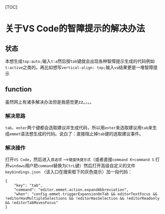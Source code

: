 [TOC]

# 关于VS Code的智障提示的解决办法

## 状态

本想生成`top:auto;`输入`t:a`然后按`tab`键就会出现各种智障提示生成的代码例如`t:active`之类的。再比如想写`vertical-align: top;`输入`va`结果更是一堆智障提示

## function

虽然网上有诸多解决办法但是我感觉更zz。。。。

### 解决思路

`tab`、`enter`两个键都会选取建议并生成代码，所以用`enter`来选取建议用`tab`来生成`emmet`语法想生成的代码。说白了：直接阻止掉`tab`键的选取建议事件。

### 解决操作

打开`VS Code`，然后进入`首选项` —>`键盘快捷方式`（或者直接`command K+command S` 打开`windows`用户把`command`替换为`CtrL`键）然后打开高级自定义的文件 `keybindings.json` （该入口在搜索框下的灰色提示）加一段代码：

```
{  
	"key": "tab",                     
	"command": "editor.emmet.action.expandAbbreviation",                        
	"when": "config.emmet.triggerExpansionOnTab && editorTextFocus && !editorHasMultipleSelections && !editorHasSelection && !editorReadonly && !editorTabMovesFocus"   
}
```


